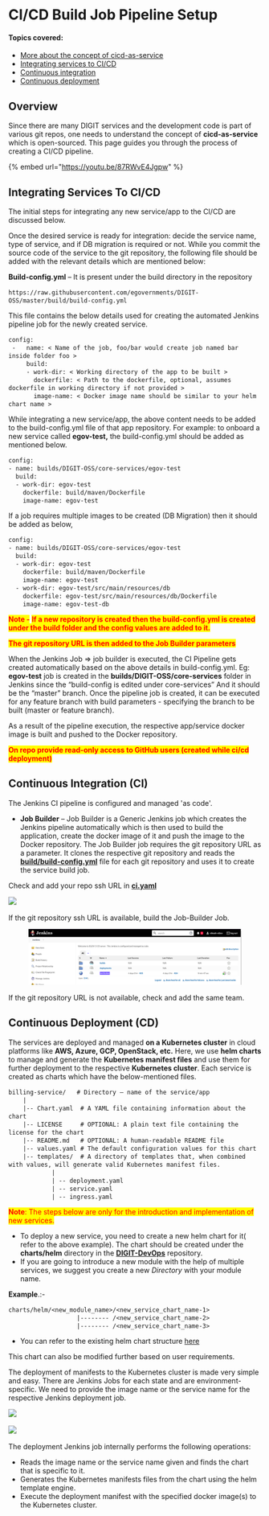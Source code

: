 # CI/CD Build Job Pipeline Setup

#### Topics covered:

* [More about the concept of cicd-as-service](ci-cd-build-job-pipeline-setup.md#overview)
* [Integrating services to CI/CD](ci-cd-build-job-pipeline-setup.md#integrating-services-to-ci-cd)
* [Continuous integration](ci-cd-build-job-pipeline-setup.md#continuous-integration-ci)
* [Continuous deployment](ci-cd-build-job-pipeline-setup.md#continuous-deployment-cd)

## Overview

Since there are many DIGIT services and the development code is part of various git repos, one needs to understand the concept of **cicd-as-service** which is open-sourced. This page guides you through the process of creating a CI/CD pipeline.

{% embed url="https://youtu.be/87RWvE4Jgpw" %}

## Integrating Services To CI/CD

The initial steps for integrating any new service/app to the CI/CD are discussed below.

Once the desired service is ready for integration: decide the service name, type of service, and if DB migration is required or not. While you commit the source code of the service to the git repository, the following file should be added with the relevant details which are mentioned below:

**Build-config.yml** – It is present under the build directory in the repository

```
https://raw.githubusercontent.com/egovernments/DIGIT-OSS/master/build/build-config.yml
```

This file contains the below details used for creating the automated Jenkins pipeline job for the newly created service.

```
config:
 -   name: < Name of the job, foo/bar would create job named bar inside folder foo >
     build:
     - work-dir: < Working directory of the app to be built >
       dockerfile: < Path to the dockerfile, optional, assumes dockerfile in working directory if not provided >
       image-name: < Docker image name should be similar to your helm chart name >
```

While integrating a new service/app, the above content needs to be added to the build-config.yml file of that app repository. For example: to onboard a new service called **egov-test,** the build-config.yml should be added as mentioned below.

```
config:  
- name: builds/DIGIT-OSS/core-services/egov-test     
  build:     
  - work-dir: egov-test      
    dockerfile: build/maven/Dockerfile       
    image-name: egov-test
```

If a job requires multiple images to be created (DB Migration) then it should be added as below,

```
config:   
- name: builds/DIGIT-OSS/core-services/egov-test     
  build:     
  - work-dir: egov-test       
    dockerfile: build/maven/Dockerfile       
    image-name: egov-test     
  - work-dir: egov-test/src/main/resources/db       
    dockerfile: egov-test/src/main/resources/db/Dockerfile       
    image-name: egov-test-db
```

<mark style="color:red;">**Note -**</mark> <mark style="color:red;">**If a new repository is created then the build-config.yml is created under the build folder and the config values are added to it.**</mark>

<mark style="color:red;">**The git repository URL is then added to the Job Builder parameters**</mark>

When the Jenkins Job => job builder is executed, the CI Pipeline gets created automatically based on the above details in build-config.yml. Eg: **egov-test** job is created in the **builds/DIGIT-OSS/core-services** folder in Jenkins since the “build-config is edited under core-services” And it should be the “master” branch. Once the pipeline job is created, it can be executed for any feature branch with build parameters - specifying the branch to be built (master or feature branch).

As a result of the pipeline execution, the respective app/service docker image is built and pushed to the Docker repository.

<mark style="color:red;">**On repo provide read-only access to GitHub users (created while ci/cd deployment)**</mark>

## **Continuous Integration (CI)** <a href="#continuous-integration-ci" id="continuous-integration-ci"></a>

The Jenkins CI pipeline is configured and managed 'as code'.

* **Job Builder** – Job Builder is a Generic Jenkins job which creates the Jenkins pipeline automatically which is then used to build the application, create the docker image of it and push the image to the Docker repository. The Job Builder job requires the git repository URL as a parameter. It clones the respective git repository and reads the [**build/build-config.yml**](https://github.com/egovernments/DIGIT/blob/master/core-services/build/build-config.yml) file for each git repository and uses it to create the service build job.

Check and ‌add your repo ssh URL in [**ci.yaml**](https://github.com/egovernments/DIGIT-DevOps/blob/release/deploy-as-code/helm/environments/ci-demo.yaml)​[‌](https://github.com/egovernments/eGov-infraOps/blob/master/helm/environments/ci.yaml)‌

![](https://gblobscdn.gitbook.com/assets%2F-MERG\_iQW5oN4ukgXP8K%2Fsync%2F3b7e0c5ac4c5064192777b45de690069ff11a674.png?alt=media)

If the git repository ssh URL is available, build the Job-Builder Job.

<figure><img src="../../../../.gitbook/assets/image (69).png" alt=""><figcaption></figcaption></figure>

If the git repository URL is not available, check and add the same team.

## Continuous Deployment (CD) <a href="#continuous-deployment-cd" id="continuous-deployment-cd"></a>

The services are deployed and managed **on a Kubernetes cluster** in cloud platforms like **AWS, Azure, GCP, OpenStack, etc.** Here, we use **helm charts** to manage and generate the **Kubernetes manifest files** and use them for further deployment to the respective **Kubernetes cluster**. Each service is created as charts which have the below-mentioned files.

```
billing-service/   # Directory – name of the service/app
    |
    |-- Chart.yaml  # A YAML file containing information about the chart
    |-- LICENSE     # OPTIONAL: A plain text file containing the license for the chart
    |-- README.md   # OPTIONAL: A human-readable README file
    |-- values.yaml # The default configuration values for this chart
    |-- templates/  # A directory of templates that, when combined with values, will generate valid Kubernetes manifest files.
            |
            | -- deployment.yaml
            | -- service.yaml 
            | -- ingress.yaml 
```

<mark style="color:red;">**Note**</mark><mark style="color:red;">: The steps below are only for the introduction and implementation of new services.</mark>

* To deploy a new service, you need to create a new helm chart for it( refer to the above example). The chart should be created under the **charts/helm** directory in the [**DIGIT-DevOps**](https://github.com/egovernments/DIGIT-DevOps/tree/quickstart/deploy-as-code/helm/charts) repository.&#x20;
* If you are going to introduce a new module with the help of multiple services, we suggest you create a new _Directory_ with your module name.

**Example**.:-

```
charts/helm/<new_module_name>/<new_service_chart_name-1>
                   |-------- /<new_service_chart_name-2>
                   |-------- /<new_service_chart_name-3>
```

* You can refer to the existing helm chart structure [here](https://github.com/egovernments/DIGIT-DevOps/tree/quickstart/deploy-as-code/helm/charts)

This chart can also be modified further based on user requirements.

The deployment of manifests to the Kubernetes cluster is made very simple and easy. There are Jenkins Jobs for each state and are environment-specific. We need to provide the image name or the service name for the respective Jenkins deployment job.

![](https://gblobscdn.gitbook.com/assets%2F-MERG\_iQW5oN4ukgXP8K%2Fsync%2Fe39a9063f0ae56f845ba2230786302c0d4e957e6.png?alt=media)

![](https://gblobscdn.gitbook.com/assets%2F-MERG\_iQW5oN4ukgXP8K%2Fsync%2F5e19cdbb9eb18d76fdd2b4f28c5aed5c8bf377e2.png?alt=media)

‌The deployment Jenkins job internally performs the following operations:

* Reads the image name or the service name given and finds the chart that is specific to it.
* Generates the Kubernetes manifests files from the chart using the helm template engine.
* Execute the deployment manifest with the specified docker image(s) to the Kubernetes cluster.
